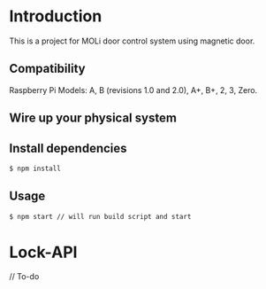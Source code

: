 # Introduction
This is a project for MOLi door control system using magnetic door.

## Compatibility
Raspberry Pi Models: A, B (revisions 1.0 and 2.0), A+, B+, 2, 3, Zero.

## Wire up your physical system

## Install dependencies
```sh
$ npm install
```

## Usage
```sh
$ npm start // will run build script and start
```

# Lock-API
// To-do
